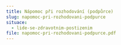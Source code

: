```yaml
---
title: Nápomoc při rozhodování (podpůrce)
slug: napomoc-pri-rozhodovani-podpurce
situace:
  - lide-se-zdravotnim-postizenim
file: napomoc-pri-rozhodovani-podpurce.pdf
---
```

